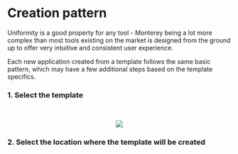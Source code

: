 # Creation pattern

Uniformity is a good property for any tool - Monterey being a lot more complex than most tools existing on the market is designed from the ground up to offer very intuitive and consistent user experience.

Each new application created from a template follows the same basic pattern, which may have a few additional steps based on the template specifics.

### 1. Select the template 
<br>
<p align=center>
  <img src="https://cloud.githubusercontent.com/assets/2712405/18069442/23724ca8-6e15-11e6-931b-65eb178a3a93.png"></img>
 <br>
</p>


### 2. Select the location where the template will be created

